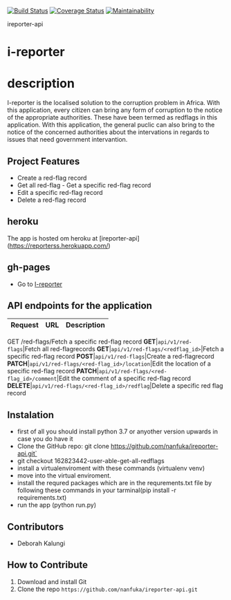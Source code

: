 [![Build Status](https://travis-ci.org/nanfuka/ireporter-api.svg?branch=162823442-user-able-get-all-redflags)](https://travis-ci.org/nanfuka/ireporter-api)
[![Coverage Status](https://coveralls.io/repos/github/nanfuka/ireporter-api/badge.svg?branch=162823442-user-able-get-all-redflags)](https://coveralls.io/github/nanfuka/ireporter-api?branch=162823442-user-able-get-all-redflags)
[![Maintainability](https://api.codeclimate.com/v1/badges/aacc695e602d9e473552/maintainability)](https://codeclimate.com/github/nanfuka/ireporter-api/maintainability)

ireporter-api
# i-reporter

# description
I-reporter is the localised solution to the corruption problem in Africa. With this application, every citizen can  bring any form of corruption to the notice of the appropriate authorities. These have been termed as redflags in this application. With this application, the general puclic can also bring to the notice of the concerned authorities about the intervations in regards to issues that need government intervantion.

## Project Features
- Create a ​red-flag​​ record
- Get all ​red-flag
​- Get a specific ​red-flag​​ record
- Edit a specific ​red-flag​​ record
- Delete a ​red-flag​​ record

## heroku
The app is hosted om heroku at [ireporter-api] (https://reporterss.herokuapp.com/)

## gh-pages 
- Go to [I-reporter](https://nanfuka.github.io/iReporter/)

## API endpoints for the application
Request|URL|Description
---|---|---
GET /red-flags/<red-flag-id>Fetch a specific ​red-flag​​ record
**GET**|`api/v1/red-flags`|Fetch all ​red-flag ​​records
**GET**|`api/v1/red-flags/<redflag_id>`|Fetch a specific ​red-flag​​ record
**POST**|`api/v1/red-flags`|Create a ​red-flag​​ record
**PATCH**|`api/v1/red-flags/<red-flag_id>/location`|Edit the location of a specific red-flag record
**PATCH**|`api/v1/red-flags/<red-flag_id>/comment`|Edit the comment of a specific red-flag record
**DELETE**|`api/v1/red-flags/<red-flag_id>/redflag`|Delete a specific red flag record


## Instalation
- first of all you should install python 3.7 or anyother version upwards in case you do have    it
- Clone the GitHub repo: git clone https://github.com/nanfuka/ireporter-api.git`
- git checkout 162823442-user-able-get-all-redflags
- install a virtualenviroment with these commands (virtualenv venv)
- move into the virtual enviroment.
- install the requred packages which are in the requrements.txt file by following these        commands in your tarminal(pip install -r requirements.txt)
- run the app (python run.py)


## Contributors
* Deborah Kalungi

## How to Contribute
1. Download and install Git
2. Clone the repo `https://github.com/nanfuka/ireporter-api.git`